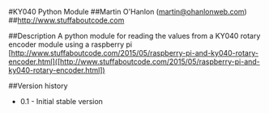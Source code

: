 #KY040 Python Module 
##Martin O'Hanlon (martin@ohanlonweb.com)
##http://www.stuffaboutcode.com

##Description
A python module for reading the values from a KY040 rotary encoder module using a raspberry pi [http://www.stuffaboutcode.com/2015/05/raspberry-pi-and-ky040-rotary-encoder.html]([http://www.stuffaboutcode.com/2015/05/raspberry-pi-and-ky040-rotary-encoder.html])

##Version history
* 0.1 - Initial stable version
